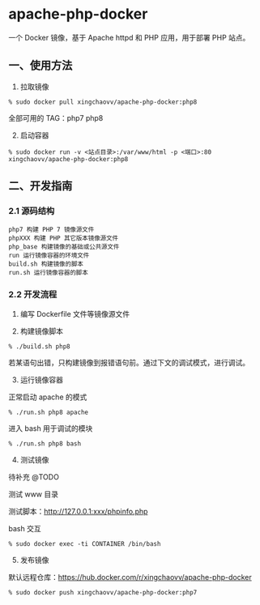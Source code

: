 # apache-php-docker
一个 Docker 镜像，基于 Apache httpd 和 PHP 应用，用于部署 PHP 站点。

## 一、使用方法

1. 拉取镜像

```
% sudo docker pull xingchaovv/apache-php-docker:php8
```

全部可用的 TAG：php7 php8

2. 启动容器

```
% sudo docker run -v <站点目录>:/var/www/html -p <端口>:80 xingchaovv/apache-php-docker:php8
```

## 二、开发指南

### 2.1 源码结构

```
php7 构建 PHP 7 镜像源文件
phpXXX 构建 PHP 其它版本镜像源文件
php_base 构建镜像的基础或公共源文件
run 运行镜像容器的环境文件
build.sh 构建镜像的脚本
run.sh 运行镜像容器的脚本
```

### 2.2 开发流程

1. 编写 Dockerfile 文件等镜像源文件

2. 构建镜像脚本

```
% ./build.sh php8
```

若某语句出错，只构建镜像到报错语句前。通过下文的调试模式，进行调试。

3. 运行镜像容器

正常启动 apache 的模式

```
% ./run.sh php8 apache
```

进入 bash 用于调试的模块

```
% ./run.sh php8 bash
```

4. 测试镜像

待补充 @TODO

测试 www 目录

测试脚本：http://127.0.0.1:xxx/phpinfo.php

bash 交互

```
% sudo docker exec -ti CONTAINER /bin/bash
```

5. 发布镜像

默认远程仓库：https://hub.docker.com/r/xingchaovv/apache-php-docker

```
% sudo docker push xingchaovv/apache-php-docker:php7
```
